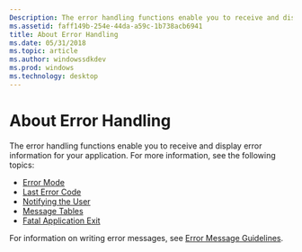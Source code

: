 ```yaml
---
Description: The error handling functions enable you to receive and display error information for your application.
ms.assetid: faff149b-254e-44da-a59c-1b738acb6941
title: About Error Handling
ms.date: 05/31/2018
ms.topic: article
ms.author: windowssdkdev
ms.prod: windows
ms.technology: desktop
---
```


# About Error Handling

The error handling functions enable you to receive and display error information for your application. For more information, see the following topics:

-   [Error Mode](error-mode.md)
-   [Last Error Code](last-error-code.md)
-   [Notifying the User](notifying-the-user.md)
-   [Message Tables](message-tables.md)
-   [Fatal Application Exit](fatal-application-exit.md)

For information on writing error messages, see [Error Message Guidelines](error-message-guidelines.md).

 

 



